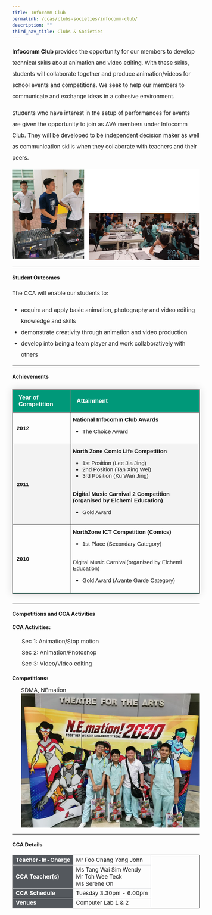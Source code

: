 ```yaml
---
title: Infocomm Club
permalink: /ccas/clubs-societies/infocomm-club/
description: ""
third_nav_title: Clubs & Societies
---
```

<p style="font-size:15px; line-height:2;"><strong>Infocomm Club </strong>provides the opportunity for our members to develop technical skills about animation and video editing. With these skills, students will collaborate together and produce animation/videos for school events and competitions. We seek to help our members to communicate and exchange ideas in a cohesive environment.</p>

<p style="font-size:15px; line-height:2;">Students who have interest in the setup of performances for events are given the opportunity to join as AVA members under Infocomm Club. They will be developed to be independent decision maker as well as communication skills when they collaborate with teachers and their peers.</p>

<img src="/images/info1.png">

<hr>

<h4><strong>Student Outcomes</strong></h4>

<p style="font-size:15px; line-height:2;">The CCA will enable our students to:</p>
<ul>
	<li style="font-size:15px; line-height:2;"> acquire and apply basic animation, photography and video editing knowledge and skills</li>
	<li style="font-size:15px; line-height:2;"> demonstrate creativity through animation and video production</li>
	<li style="font-size:15px; line-height:2;">develop into being a team player and work collaboratively with others</li>
	</ul>

<hr>
	
<h4><strong>Achievements</strong></h4>

<table border="1" style="border-collapse: collapse;margin: 25px 0;font-size:15px;font-family: sans-serif;min-width: 400px; box-shadow: 0 0 20px rgba(0, 0, 0, 0.15);">
	
<thead style="background-color: #009879; font-weight: bold; font-size: 16px;">
	<tr>
			<td style="text-align:left;color:white;padding:12px 15px;">Year of Competition</td>
			<td style="text-align:left;color:white;padding:12px 15px;">Attainment</td>
		</tr>
	</thead>
	
<tbody>
<tr style="border-bottom: 1px solid #dddddd;">
<td style="padding: 12px 10px;"><strong>2012</strong></td>
	<td style="padding: 10px 5px; font-size:15px;"><strong>National Infocomm Club Awards</strong>
		<br>
		<ul>
			<li style="font-size:15px;">The Choice Award</li>
		</ul>
	</td>
</tr>
															
<tr style=" background-color: #f3f3f3;">
<td style="padding: 12px 10px;font-size:15px;"><strong>2011</strong></td>
	<td style="padding: 10px 5px;font-size:15px;"><strong>North Zone Comic Life Competition</strong>
		<br>
		<ul style="font-size:15px;"> 
			<li style="font-size:15px;"> 1st Position (Lee Jia Jing)</li>
		<li style="font-size:15px;"> 2nd Position (Tan Xing Wei)</li>
		<li style="font-size:15px;"> 3rd Position (Ku Wan Jing)</li>
		</ul>
		<br> 
		<strong>Digital Music Carnival 2 Competition (organised by Elchemi Education)</strong>
		<ul>
			<li style="font-size:15px;"> Gold Award</li>
		</ul>
	</td>
</tr>
		
<tr style="border-bottom: 2px solid #009879; font-size:15px;">
<td style="padding: 12px 10px;"><strong>2010</strong></td>
	<td style="padding: 10px 5px; font-size:15px;"><strong>NorthZone ICT Competition (Comics)</strong>
		<br>
		<ul>
			<li style="font-size:15px;"> 1st Place (Secondary Category)</li>
		</ul>
		<br>
		Digital Music Carnival(organised by Elchemi Education)<ul>
		<li style="font-size:15px;"> Gold Award (Avante Garde Category)</li>
		</ul>
	</td>
</tr>
										
</tbody>
</table>

<hr>

<h4><strong>Competitions and CCA Activities</strong></h4>
<p><strong>CCA Activities:</strong></p>
<ul style="list-style-type:none; font-size:15px;">
	<li style="font-size:15px; line-height:2;">Sec 1: Animation/Stop motion</li>
	<li style="font-size:15px; line-height:2;">Sec 2: Animation/Photoshop</li>
	<li style="font-size:15px; line-height:2;">Sec 3: Video/Video editing</li>
</ul>

<p><strong>Competitions:</strong></p>
<ul style="list-style-type:none;">
	<li style="font-size: 15px;">SDMA, NEmation</li>
<img src="/images/info2.jpeg">
	</ul>

<hr>
	
<h4><strong>CCA Details</strong></h4>
<table border="1" style="width:100%">
	<tbody>
		<tr>
			<td style="background-color: #54585d; font-weight: bold; font-size: 15px; border: 1px solid #54585d; color:white;border-bottom: 1px solid #dddddd; ">Teacher-In-Charge</td>
			<td style="border: 1px solid #dddfe1;font-size: 15px;">Mr Foo Chang Yong John</td>
		</tr>

<tr>
			<td style="background-color: #54585d; font-weight: bold; font-size: 15px; border: 1px solid #54585d;border-bottom: 1px solid #dddddd;  color:white;">CCA Teacher(s)</td>
			<td style="border: 1px solid #dddfe1;font-size: 15px;">Ms Tang Wai Sim Wendy<br>Mr Toh Wee Teck<br>Ms Serene Oh</td>
		</tr>

<tr>
			<td style="background-color: #54585d; font-weight: bold; font-size: 15px; border: 1px solid #54585d; color:white;border-bottom: 1px solid #dddddd; ">CCA Schedule</td>
			<td style="border: 1px solid #dddfe1;font-size: 15px;">Tuesday 3.30pm - 6.00pm</td>
		</tr>
		
<tr>
			<td style="background-color: #54585d; font-weight: bold; font-size: 15px; border: 1px solid #54585d; color:white;">Venues</td>
			<td style="border: 1px solid #dddfe1;font-size: 15px;">Computer Lab 1 & 2</td>
		</tr>
		
</tbody>
</table>